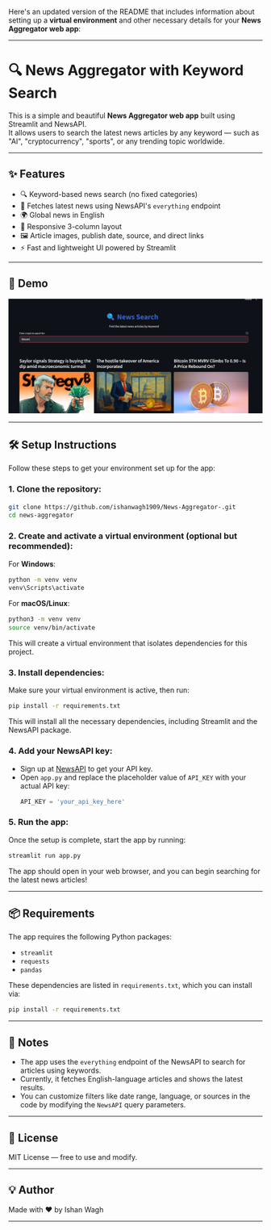 Here's an updated version of the README that includes information about setting up a **virtual environment** and other necessary details for your **News Aggregator web app**:

---

# 🔍 News Aggregator with Keyword Search

This is a simple and beautiful **News Aggregator web app** built using Streamlit and NewsAPI.   
It allows users to search the latest news articles by any keyword — such as "AI", "cryptocurrency", "sports", or any trending topic worldwide.

---

## ✨ Features

- 🔍 Keyword-based news search (no fixed categories)
- 📰 Fetches latest news using NewsAPI's `everything` endpoint
- 🌍 Global news in English
- 🧱 Responsive 3-column layout
- 🖼️ Article images, publish date, source, and direct links
- ⚡ Fast and lightweight UI powered by Streamlit

---

## 🚀 Demo

![screenshot](image.png)

---

## 🛠️ Setup Instructions

Follow these steps to get your environment set up for the app:

### 1. **Clone the repository:**
   ```bash
   git clone https://github.com/ishanwagh1909/News-Aggregator-.git
   cd news-aggregator
   ```

### 2. **Create and activate a virtual environment (optional but recommended):**

   For **Windows**:
   ```bash
   python -m venv venv
   venv\Scripts\activate
   ```

   For **macOS/Linux**:
   ```bash
   python3 -m venv venv
   source venv/bin/activate
   ```

   This will create a virtual environment that isolates dependencies for this project.

### 3. **Install dependencies:**

   Make sure your virtual environment is active, then run:
   ```bash
   pip install -r requirements.txt
   ```

   This will install all the necessary dependencies, including Streamlit and the NewsAPI package.

### 4. **Add your NewsAPI key:**

   - Sign up at [NewsAPI](https://newsapi.org/) to get your API key.
   - Open `app.py` and replace the placeholder value of `API_KEY` with your actual API key:
     ```python
     API_KEY = 'your_api_key_here'
     ```

### 5. **Run the app:**

   Once the setup is complete, start the app by running:
   ```bash
   streamlit run app.py
   ```

   The app should open in your web browser, and you can begin searching for the latest news articles!

---

## 📦 Requirements

The app requires the following Python packages:

- `streamlit`
- `requests`
- `pandas`

These dependencies are listed in `requirements.txt`, which you can install via:

```bash
pip install -r requirements.txt
```

---

## 📌 Notes

- The app uses the `everything` endpoint of the NewsAPI to search for articles using keywords.
- Currently, it fetches English-language articles and shows the latest results.
- You can customize filters like date range, language, or sources in the code by modifying the `NewsAPI` query parameters.

---

## 📄 License

MIT License — free to use and modify.

---

## 💡 Author

Made with ❤️ by Ishan Wagh

---

